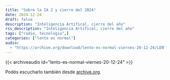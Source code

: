 ```yaml
---
title: "Sobre la IA 2 y cierre del 2024"
date: 2024-12-24
draft: false
description: "Inteligencia Artifical, cierre del año"
rss_description: "Inteligencia Artifical, cierre del año"
tags: ["radio, tecnologia",]
categories: ["lento es normal"]
audio:
  - "https://archive.org/download/lento-es-normal-viernes-20-12-24/LENTO%20ES%20NORMAL%20VIERNES%2020-12-24.mp3"
---
```




{{< archiveaudio id="lento-es-normal-viernes-20-12-24" >}}

Podés escucharlo también desde [archive.org](https://archive.org/details/lento-es-normal-viernes-20-12-24).
